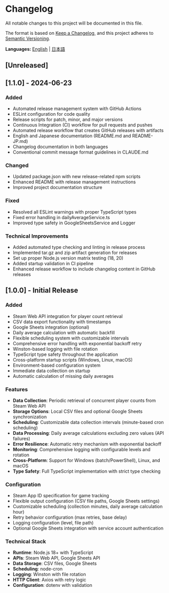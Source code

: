 # Changelog

All notable changes to this project will be documented in this file.

The format is based on [Keep a Changelog](https://keepachangelog.com/en/1.0.0/),
and this project adheres to [Semantic Versioning](https://semver.org/spec/v2.0.0.html).

**Languages:** [English](CHANGELOG.md) | [日本語](CHANGELOG-JP.md)

## [Unreleased]

## [1.1.0] - 2024-06-23

### Added
- Automated release management system with GitHub Actions
- ESLint configuration for code quality
- Release scripts for patch, minor, and major versions
- Continuous Integration (CI) workflow for pull requests and pushes
- Automated release workflow that creates GitHub releases with artifacts
- English and Japanese documentation (README.md and README-JP.md)
- Changelog documentation in both languages
- Conventional commit message format guidelines in CLAUDE.md

### Changed
- Updated package.json with new release-related npm scripts
- Enhanced README with release management instructions
- Improved project documentation structure

### Fixed
- Resolved all ESLint warnings with proper TypeScript types
- Fixed error handling in dailyAverageService.ts
- Improved type safety in GoogleSheetsService and Logger

### Technical Improvements
- Added automated type checking and linting in release process
- Implemented tar.gz and zip artifact generation for releases
- Set up proper Node.js version matrix testing (18, 20)
- Added startup validation in CI pipeline
- Enhanced release workflow to include changelog content in GitHub releases

## [1.0.0] - Initial Release

### Added
- Steam Web API integration for player count retrieval
- CSV data export functionality with timestamps
- Google Sheets integration (optional)
- Daily average calculation with automatic backfill
- Flexible scheduling system with customizable intervals
- Comprehensive error handling with exponential backoff retry
- Winston-based logging with file rotation
- TypeScript type safety throughout the application
- Cross-platform startup scripts (Windows, Linux, macOS)
- Environment-based configuration system
- Immediate data collection on startup
- Automatic calculation of missing daily averages

### Features
- **Data Collection**: Periodic retrieval of concurrent player counts from Steam Web API
- **Storage Options**: Local CSV files and optional Google Sheets synchronization
- **Scheduling**: Customizable data collection intervals (minute-based cron scheduling)
- **Data Processing**: Daily average calculations excluding zero values (API failures)
- **Error Resilience**: Automatic retry mechanism with exponential backoff
- **Monitoring**: Comprehensive logging with configurable levels and rotation
- **Cross-Platform**: Support for Windows (batch/PowerShell), Linux, and macOS
- **Type Safety**: Full TypeScript implementation with strict type checking

### Configuration
- Steam App ID specification for game tracking
- Flexible output configuration (CSV file paths, Google Sheets settings)
- Customizable scheduling (collection minutes, daily average calculation hour)
- Retry behavior configuration (max retries, base delay)
- Logging configuration (level, file path)
- Optional Google Sheets integration with service account authentication

### Technical Stack
- **Runtime**: Node.js 18+ with TypeScript
- **APIs**: Steam Web API, Google Sheets API
- **Data Storage**: CSV files, Google Sheets
- **Scheduling**: node-cron
- **Logging**: Winston with file rotation
- **HTTP Client**: Axios with retry logic
- **Configuration**: dotenv with validation